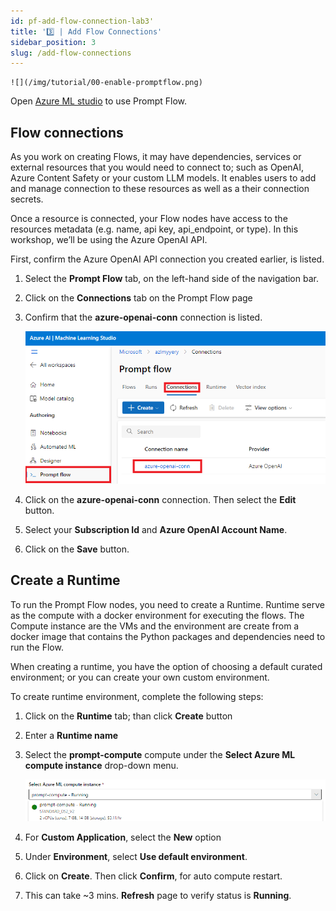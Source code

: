 ```yaml
---
id: pf-add-flow-connection-lab3'
title: '3️⃣ | Add Flow Connections'
sidebar_position: 3
slug: /add-flow-connections
---
```

 
    ![](/img/tutorial/00-enable-promptflow.png)

Open [Azure ML studio](https://ml.azure.com/) to use Prompt Flow.

## Flow connections

As you work on creating Flows, it may have dependencies, services or external resources that you would need to connect to; such as OpenAI, Azure Content Safety or your custom LLM models.  It enables users to add and manage connection to these resources as well as a their connection secrets.  

Once a resource is connected, your Flow nodes have access to the resources metadata (e.g. name, api key, api_endpoint, or type).  In this workshop, we’ll be using the Azure OpenAI API.

First, confirm the Azure OpenAI API connection you created earlier, is listed.  

1.	Select the **Prompt Flow** tab, on the left-hand side of the navigation bar.
1.	Click on the **Connections** tab on the Prompt Flow page
1. Confirm that the **azure-openai-conn** connection is listed.  

    ![](/img/tutorial/00-confirm-flow-connection.png)

1. Click on the **azure-openai-conn** connection.  Then select the **Edit** button.
1. Select your **Subscription Id** and **Azure OpenAI Account Name**.  
6. Click on the **Save** button.


## Create a Runtime 

To run the Prompt Flow nodes, you need to create a Runtime.  Runtime serve as the compute with a docker environment for executing the flows.  The Compute instance are the VMs and the environment are create from a docker image that contains the Python packages and dependencies need to run the Flow.  

When creating a runtime, you have the option of choosing a default curated environment; or you can create your own custom environment.

To create runtime environment, complete the following steps:

1.	Click on the **Runtime** tab; than click **Create** button
1.	Enter a **Runtime name**
1.	Select the **prompt-compute** compute under the **Select Azure ML compute instance** drop-down menu.  

    ![](/img/tutorial/00-runtime-compute-running.png)

1.	For **Custom Application**, select the **New** option

1.	Under **Environment**, select **Use default environment**.

1.	Click on **Create**.  Then click **Confirm**, for auto compute restart.

1.  This can take ~3 mins. **Refresh** page to verify status is **Running**. 